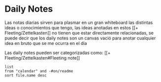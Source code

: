 # Daily Notes

Las notas diarias sirven para plasmar en un gran whiteboard las distintas ideas o conocimientos que tengo, las ideas anotadas en estos [[+ Fleeting/Zettelkasten]] no tienen que estar directamente relacionadas, se puede decir que los daily notes son un canvas vació para anotar cualquier idea en bruto que se me ocurra en el día

Las daily notes pueden ser categorizadas como: [[+ Fleeting/Zettelkasten#Fleeting note]]

```dataview
list
from "calendar" and -#on/readme 
sort file.name desc
```